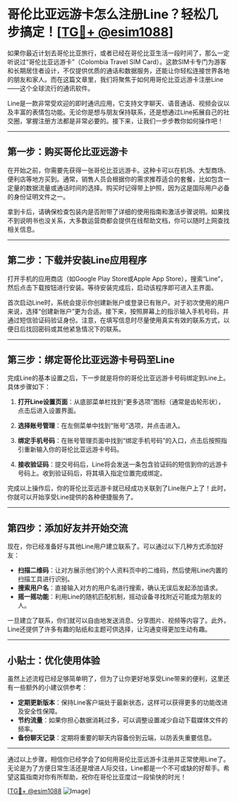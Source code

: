 # 哥伦比亚远游卡怎么注册Line？轻松几步搞定！[[TG💪+ @esim1088](https://t.me/s/esim1088)]

如果你最近计划去哥伦比亚旅行，或者已经在哥伦比亚生活一段时间了，那么一定听说过“哥伦比亚远游卡”（Colombia Travel SIM Card）。这款SIM卡专门为游客和长期居住者设计，不仅提供优质的通话和数据服务，还能让你轻松连接世界各地的朋友和家人。而在这篇文章里，我们将聚焦于如何用哥伦比亚远游卡注册Line——这个全球流行的通讯软件。

Line是一款非常受欢迎的即时通讯应用，它支持文字聊天、语音通话、视频会议以及丰富的表情包功能。无论你是想与朋友保持联系，还是想通过Line拓展自己的社交圈，掌握注册方法都是非常必要的。接下来，让我们一步步教你如何操作吧！

---

## 第一步：购买哥伦比亚远游卡

在开始之前，你需要先获得一张哥伦比亚远游卡。这种卡可以在机场、大型商场、便利店等地方买到。通常，销售人员会根据你的需求推荐适合的套餐，比如包含一定量的数据流量或通话时间的选择。购买时记得带上护照，因为这是国际用户必备的身份证明文件之一。

拿到卡后，请确保检查包装内是否附带了详细的使用指南和激活步骤说明。如果找不到说明书也没关系，大多数运营商都会提供在线帮助文档，你可以随时上网查找相关信息。

---

## 第二步：下载并安装Line应用程序

打开手机的应用商店（如Google Play Store或Apple App Store），搜索“Line”，然后点击下载按钮进行安装。等待安装完成后，启动该程序即可进入主界面。

首次启动Line时，系统会提示你创建新账户或登录已有账户。对于初次使用的用户来说，选择“创建新账户”更为合适。接下来，按照屏幕上的指示输入手机号码，并通过短信验证码验证身份。注意，在填写信息时尽量使用真实有效的联系方式，以便日后找回密码或其他紧急情况下的联系。

---

## 第三步：绑定哥伦比亚远游卡号码至Line

完成Line的基本设置之后，下一步就是将你的哥伦比亚远游卡号码绑定到Line上。具体步骤如下：

1. **打开Line设置页面**：从底部菜单栏找到“更多选项”图标（通常是齿轮形状），点击后进入设置界面。
   
2. **选择账号管理**：在左侧菜单中找到“账号”选项，并点击进入。
   
3. **绑定手机号码**：在账号管理页面中找到“绑定手机号码”的入口，点击后按照指引重新输入你的哥伦比亚远游卡号码。

4. **接收验证码**：提交号码后，Line将会发送一条包含验证码的短信到你的远游卡号码上。收到验证码后，将其填入指定位置完成绑定。

完成以上操作后，你的哥伦比亚远游卡就已经成功关联到了Line账户上了！此时，你就可以开始享受Line提供的各种便捷服务了。

---

## 第四步：添加好友并开始交流

现在，你已经准备好与其他Line用户建立联系了。可以通过以下几种方式添加好友：

- **扫描二维码**：让对方展示他们的个人资料页中的二维码，然后使用Line内置的扫描工具进行识别。
- **搜索用户名**：直接输入对方的用户名进行搜索，确认无误后发起添加请求。
- **摇一摇功能**：利用Line的随机匹配机制，摇动设备寻找附近可能成为朋友的人。

一旦建立了联系，你们就可以自由地发送消息、分享图片、视频等内容了。此外，Line还提供了许多有趣的贴纸和主题可供选择，让沟通变得更加生动有趣。

---

## 小贴士：优化使用体验

虽然上述流程已经足够简单明了，但为了让你更好地享受Line带来的便利，这里还有一些额外的小建议供参考：

- **定期更新版本**：保持Line客户端处于最新状态，这样可以获得更多的功能改进及安全性保障。
- **节约流量**：如果你担心数据消耗过多，可以调整设置减少自动下载媒体文件的频率。
- **备份聊天记录**：定期将重要的聊天内容备份到云端，以防丢失重要信息。

---

通过以上步骤，相信你已经学会了如何用哥伦比亚远游卡注册并正常使用Line了。无论是为了方便日常生活还是增进人际交往，Line都是一个不可或缺的好帮手。希望这篇指南对你有所帮助，祝你在哥伦比亚度过一段愉快的时光！

[[TG💪+ @esim1088](https://t.me/s/esim1088) ![Image](https://i.postimg.cc/4NQfJmqS/Snipaste-2025-05-13-00-14-12.png)]